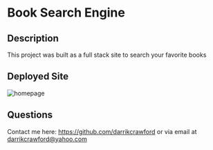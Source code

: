 # Book Search Engine

## Description
This project was built as a full stack site to search your favorite books

## Deployed Site

![homepage](./client/public/images/homepage.png)

## Questions
Contact me here:
https://github.com/darrikcrawford or via email at darrikcrawford@yahoo.com
